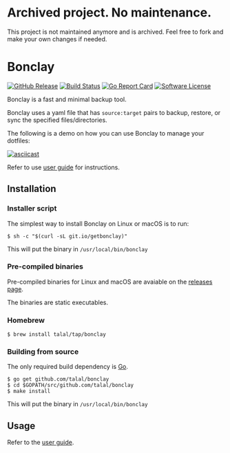 # Archived project. No maintenance.

This project is not maintained anymore and is archived. Feel free to fork and
make your own changes if needed.

# Bonclay

[![GitHub Release](https://img.shields.io/github/release/talal/bonclay.svg?style=flat-square)](https://github.com/talal/bonclay/releases/latest)
[![Build Status](https://img.shields.io/travis/talal/bonclay/master.svg?style=flat-square)](https://travis-ci.org/talal/bonclay)
[![Go Report Card](https://goreportcard.com/badge/github.com/talal/bonclay?style=flat-square)](https://goreportcard.com/report/github.com/talal/bonclay)
[![Software License](https://img.shields.io/github/license/talal/bonclay.svg?style=flat-square)](LICENSE)


Bonclay is a fast and minimal backup tool.

Bonclay uses a yaml file that has `source:target` pairs to backup, restore, or sync the specified files/directories.

The following is a demo on how you can use Bonclay to manage your dotfiles:

[![asciicast](https://asciinema.org/a/226247.svg)](https://asciinema.org/a/226247)

Refer to use [user guide](./docs/guide.md) for instructions.

## Installation

### Installer script

The simplest way to install Bonclay on Linux or macOS is to run:

```
$ sh -c "$(curl -sL git.io/getbonclay)"
```

This will put the binary in `/usr/local/bin/bonclay`

### Pre-compiled binaries

Pre-compiled binaries for Linux and macOS are avaiable on the
[releases page](https://github.com/talal/bonclay/releases/latest).

The binaries are static executables.

### Homebrew

```
$ brew install talal/tap/bonclay
```

### Building from source

The only required build dependency is [Go](https://golang.org/).

```
$ go get github.com/talal/bonclay
$ cd $GOPATH/src/github.com/talal/bonclay
$ make install
```

This will put the binary in `/usr/local/bin/bonclay`

## Usage

Refer to the [user guide](./docs/guide.md).
